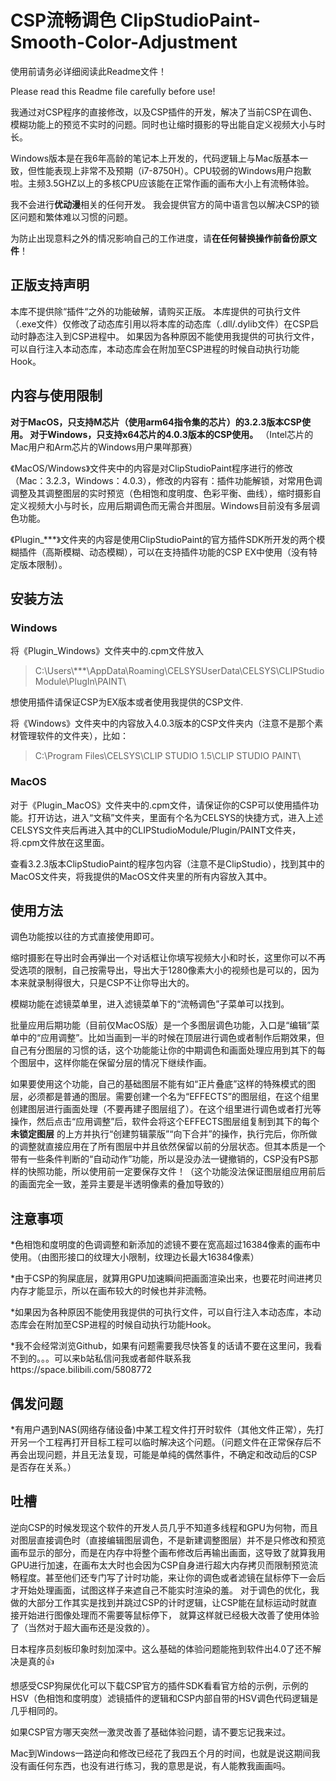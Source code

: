 

# CSP流畅调色 ClipStudioPaint-Smooth-Color-Adjustment

使用前请务必详细阅读此Readme文件！

Please read this Readme file carefully before use!

我通过对CSP程序的直接修改，以及CSP插件的开发，解决了当前CSP在调色、模糊功能上的预览不实时的问题。同时也让缩时摄影的导出能自定义视频大小与时长。


Windows版本是在我6年高龄的笔记本上开发的，代码逻辑上与Mac版基本一致，但性能表现上非常不及预期（i7-8750H）。CPU较弱的Windows用户抱歉啦。主频3.5GHZ以上的多核CPU应该能在正常作画的画布大小上有流畅体验。

我不会进行**优动漫**相关的任何开发。
我会提供官方的简中语言包以解决CSP的锁区问题和繁体难以习惯的问题。

为防止出现意料之外的情况影响自己的工作进度，请**在任何替换操作前备份原文件**！

## 正版支持声明

本库不提供除“插件“之外的功能破解，请购买正版。
本库提供的可执行文件（.exe文件）仅修改了动态库引用以将本库的动态库（.dll/.dylib文件）在CSP启动时静态注入到CSP进程中。
如果因为各种原因不能使用我提供的可执行文件，可以自行注入本动态库，本动态库会在附加至CSP进程的时候自动执行功能Hook。

## 内容与使用限制

**对于MacOS，只支持M芯片（使用arm64指令集的芯片）的3.2.3版本CSP使用。
对于Windows，只支持x64芯片的4.0.3版本的CSP使用。**
（Intel芯片的Mac用户和Arm芯片的Windows用户果咩那赛）

《MacOS/Windows》文件夹中的内容是对ClipStudioPaint程序进行的修改（Mac：3.2.3，Windows：4.0.3），修改的内容有：插件功能解锁，对常用色调调整及其调整图层的实时预览（色相饱和度明度、色彩平衡、曲线），缩时摄影自定义视频大小与时长，应用后期调色而无需合并图层。Windows目前没有多层调色功能。

《Plugin_***》文件夹的内容是使用ClipStudioPaint的官方插件SDK所开发的两个模糊插件（高斯模糊、动态模糊），可以在支持插件功能的CSP EX中使用（没有特定版本限制）。

## 安装方法

### Windows

将《Plugin_Windows》文件夹中的.cpm文件放入

> C:\Users\\***\AppData\Roaming\CELSYSUserData\CELSYS\CLIPStudioModule\PlugIn\PAINT\

想使用插件请保证CSP为EX版本或者使用我提供的CSP文件.

将《Windows》文件夹中的内容放入4.0.3版本的CSP文件夹内（注意不是那个素材管理软件的文件夹），比如：

> C:\Program Files\CELSYS\CLIP STUDIO 1.5\CLIP STUDIO PAINT\

### MacOS

对于《Plugin_MacOS》文件夹中的.cpm文件，请保证你的CSP可以使用插件功能。打开访达，进入“文稿”文件夹，里面有个名为CELSYS的快捷方式，进入上述CELSYS文件夹后再进入其中的CLIPStudioModule/Plugin/PAINT文件夹，将.cpm文件放在这里面。

  查看3.2.3版本ClipStudioPaint的程序包内容（注意不是ClipStudio），找到其中的MacOS文件夹，将我提供的MacOS文件夹里的所有内容放入其中。

## 使用方法


调色功能按以往的方式直接使用即可。


缩时摄影在导出时会再弹出一个对话框让你填写视频大小和时长，这里你可以不再受选项的限制，自己按需导出，导出大于1280像素大小的视频也是可以的，因为本来就录制得很大，只是CSP不让你导出大的。

模糊功能在滤镜菜单里，进入滤镜菜单下的“流畅调色”子菜单可以找到。

批量应用后期功能（目前仅MacOS版）是一个多图层调色功能，入口是“编辑”菜单中的“应用调整”。比如当画到一半的时候在顶层进行调色或者制作后期效果，但自己有分图层的习惯的话，这个功能能让你的中期调色和画面处理应用到其下的每个图层中，这样你能在保留分层的情况下继续作画。

如果要使用这个功能，自己的基础图层不能有如“正片叠底”这样的特殊模式的图层，必须都是普通的图层。需要创建一个名为“EFFECTS”的图层组，在这个组里创建图层进行画面处理（不要再建子图层组了）。在这个组里进行调色或者打光等操作，然后点击“应用调整”后，软件会将这个EFFECTS图层组复制到其下的每个 **未锁定图层** 的上方并执行“创建剪辑蒙版”“向下合并”的操作，执行完后，你所做的调整就直接应用在了所有图层中并且依然保留以前的分层状态。但其本质是一个带有一些条件判断的“自动动作”功能，所以是没办法一键撤销的，CSP没有PS那样的快照功能，所以使用前一定要保存文件！（这个功能没法保证图层组应用前后的画面完全一致，差异主要是半透明像素的叠加导致的）

  

## 注意事项


*色相饱和度明度的色调调整和新添加的滤镜不要在宽高超过16384像素的画布中使用。（由图形接口的纹理大小限制，纹理边长最大16384像素）

*由于CSP的狗屎底层，就算用GPU加速瞬间把画面渲染出来，也要花时间进拷贝内存才能显示，所以在画布较大的时候也并非流畅。

*如果因为各种原因不能使用我提供的可执行文件，可以自行注入本动态库，本动态库会在附加至CSP进程的时候自动执行功能Hook。

*我不会经常浏览Github，如果有问题需要我尽快答复的话请不要在这里问，我看不到的。。。可以来b站私信问我或者邮件联系我https://space.bilibili.com/5808772

## 偶发问题

*有用户遇到NAS(网络存储设备)中某工程文件打开时软件（其他文件正常），先打开另一个工程再打开目标工程可以临时解决这个问题。（问题文件在正常保存后不再会出现问题，并且无法复现，可能是单纯的偶然事件，不确定和改动后的CSP是否存在关系。）

## 吐槽


逆向CSP的时候发现这个软件的开发人员几乎不知道多线程和GPU为何物，而且对图层直接调色时（直接编辑图层调色，不是新建调整图层）并不是只修改和预览画布显示的部分，而是在内存中将整个画布修改后再输出画面，这导致了就算我用GPU进行加速，在画布太大时也会因为CSP自身进行超大内存拷贝而限制预览流畅程度。甚至他们还专门写了计时功能，来让你的调色或者滤镜在鼠标停下一会后才开始处理画面，试图这样子来遮自己不能实时渲染的羞。 对于调色的优化，我做的大部分工作其实是找到并跳过CSP的计时逻辑，让CSP能在鼠标运动时就直接开始进行图像处理而不需要等鼠标停下， 就算这样就已经极大改善了使用体验了（当然对于超大画布还是没救的）。

日本程序员刻板印象时刻加深中。这么基础的体验问题能拖到软件出4.0了还不解决是真的👍

想感受CSP狗屎优化可以下载CSP官方的插件SDK看看官方给的示例，示例的HSV（色相饱和度明度）滤镜插件的逻辑和CSP内部自带的HSV调色代码逻辑是几乎相同的。

如果CSP官方哪天突然一激灵改善了基础体验问题，请不要忘记我来过。


Mac到Windows一路逆向和修改已经花了我四五个月的时间，也就是说这期间我没有画任何东西，也没有进行练习，我的意思是说，有人能教我画画吗。
